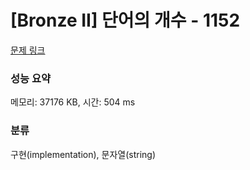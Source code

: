 # [Bronze II] 단어의 개수 - 1152 

[문제 링크](https://www.acmicpc.net/problem/1152) 

### 성능 요약

메모리: 37176 KB, 시간: 504 ms

### 분류

구현(implementation), 문자열(string)

